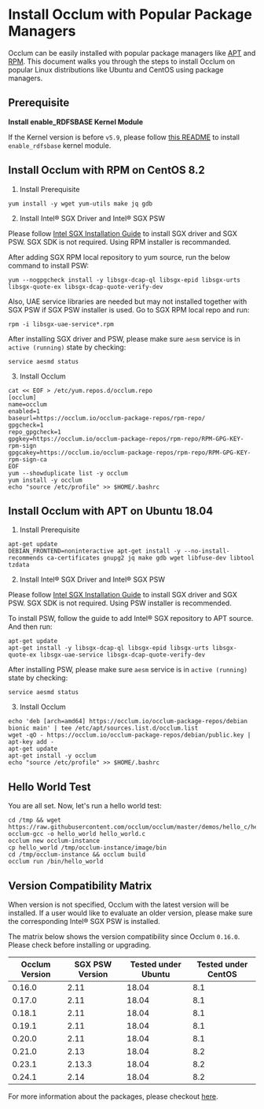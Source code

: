 # Install Occlum with Popular Package Managers

Occlum can be easily installed with popular package managers like [APT](https://en.wikipedia.org/wiki/APT_(software)) and [RPM](https://en.wikipedia.org/wiki/RPM_Package_Manager). This document walks you through the steps to install Occlum on popular Linux distributions like Ubuntu and CentOS using package managers.

## Prerequisite

**Install enable_RDFSBASE Kernel Module**

If the Kernel version is before `v5.9`, please follow [this README](https://github.com/occlum/enable_rdfsbase/blob/master/README.md) to install `enable_rdfsbase` kernel module.


## Install Occlum with RPM on CentOS 8.2

1. Install Prerequisite
```
yum install -y wget yum-utils make jq gdb
```

2. Install Intel® SGX Driver and Intel® SGX PSW

Please follow [Intel SGX Installation Guide](https://download.01.org/intel-sgx/sgx-linux/2.13/docs/Intel_SGX_Installation_Guide_Linux_2.13_Open_Source.pdf) to install SGX driver and SGX PSW. SGX SDK is not required. Using RPM installer is recommanded. 

After adding SGX RPM local repository to yum source, run the below command to install PSW:
```
yum --nogpgcheck install -y libsgx-dcap-ql libsgx-epid libsgx-urts libsgx-quote-ex libsgx-dcap-quote-verify-dev
```

Also, UAE service libraries are needed but may not installed together with SGX PSW if SGX PSW installer is used. Go to SGX RPM local repo and run:
```
rpm -i libsgx-uae-service*.rpm
```

After installing SGX driver and PSW, please make sure `aesm` service is in `active (running)` state by checking:
```
service aesmd status
```

3. Install Occlum
```
cat << EOF > /etc/yum.repos.d/occlum.repo
[occlum]
name=occlum
enabled=1
baseurl=https://occlum.io/occlum-package-repos/rpm-repo/
gpgcheck=1
repo_gpgcheck=1
gpgkey=https://occlum.io/occlum-package-repos/rpm-repo/RPM-GPG-KEY-rpm-sign
gpgcakey=https://occlum.io/occlum-package-repos/rpm-repo/RPM-GPG-KEY-rpm-sign-ca
EOF
yum --showduplicate list -y occlum
yum install -y occlum
echo "source /etc/profile" >> $HOME/.bashrc
```


## Install Occlum with APT on Ubuntu 18.04

1. Install Prerequisite
```
apt-get update
DEBIAN_FRONTEND=noninteractive apt-get install -y --no-install-recommends ca-certificates gnupg2 jq make gdb wget libfuse-dev libtool tzdata
```

2. Install Intel® SGX Driver and Intel® SGX PSW

Please follow [Intel SGX Installation Guide](https://download.01.org/intel-sgx/sgx-linux/2.13/docs/Intel_SGX_Installation_Guide_Linux_2.13_Open_Source.pdf) to install SGX driver and SGX PSW. SGX SDK is not required. Using PSW installer is recommended.

To install PSW, follow the guide to add Intel® SGX repository to APT source. And then run:
```
apt-get update
apt-get install -y libsgx-dcap-ql libsgx-epid libsgx-urts libsgx-quote-ex libsgx-uae-service libsgx-dcap-quote-verify-dev
```

After installing PSW, please make sure `aesm` service is in `active (running)` state by checking:
```
service aesmd status
```

3. Install Occlum
```
echo 'deb [arch=amd64] https://occlum.io/occlum-package-repos/debian bionic main' | tee /etc/apt/sources.list.d/occlum.list
wget -qO - https://occlum.io/occlum-package-repos/debian/public.key | apt-key add -
apt-get update
apt-get install -y occlum
echo "source /etc/profile" >> $HOME/.bashrc
```


## Hello World Test

You are all set. Now, let's run a hello world test:
```
cd /tmp && wget https://raw.githubusercontent.com/occlum/occlum/master/demos/hello_c/hello_world.c
occlum-gcc -o hello_world hello_world.c
occlum new occlum-instance
cp hello_world /tmp/occlum-instance/image/bin
cd /tmp/occlum-instance && occlum build
occlum run /bin/hello_world
```


## Version Compatibility Matrix

When version is not specified, Occlum with the latest version will be installed. If a user would like to evaluate an older version, please make sure the corresponding Intel® SGX PSW is installed.

The matrix below shows the version compatibility since Occlum `0.16.0`. Please check before installing or upgrading.

| Occlum Version  |  SGX PSW Version  | Tested under Ubuntu | Tested under CentOS |
| --------------- | ----------------- | ------------------- | ------------------- |
|     0.16.0      |       2.11        |        18.04        |         8.1         |
|     0.17.0      |       2.11        |        18.04        |         8.1         |
|     0.18.1      |       2.11        |        18.04        |         8.1         |
|     0.19.1      |       2.11        |        18.04        |         8.1         |
|     0.20.0      |       2.11        |        18.04        |         8.1         |
|     0.21.0      |       2.13        |        18.04        |         8.2         |
|     0.23.1      |       2.13.3      |        18.04        |         8.2         |
|     0.24.1      |       2.14        |        18.04        |         8.2         |

For more information about the packages, please checkout [here](../tools/installer/README.md).
